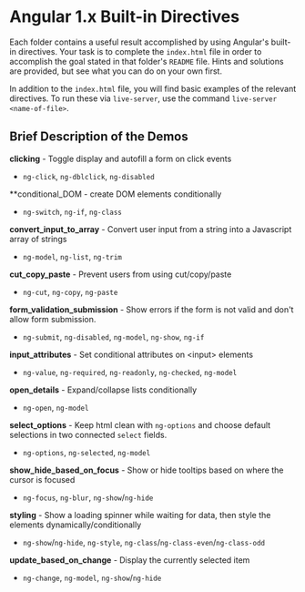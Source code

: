 # Angular 1.x Built-in Directives
Each folder contains a useful result accomplished by using Angular's built-in directives. Your task is to complete the `index.html` file in order to accomplish the goal stated in that folder's `README` file. Hints and solutions are provided, but see what you can do on your own first.

In addition to the `index.html` file, you will find basic examples of the relevant directives. To run these via `live-server`, use the command `live-server <name-of-file>`.

## Brief Description of the Demos
**clicking** - Toggle display and autofill a form on click events
- `ng-click`, `ng-dblclick`, `ng-disabled`

**conditional_DOM - create DOM elements conditionally
- `ng-switch`, `ng-if`, `ng-class`

**convert_input_to_array** - Convert user input from a string into a Javascript array of strings
- `ng-model`, `ng-list`, `ng-trim`

**cut_copy_paste** - Prevent users from using cut/copy/paste
- `ng-cut`, `ng-copy`, `ng-paste`

**form_validation_submission** - Show errors if the form is not valid and don't allow form submission. 
- `ng-submit`, `ng-disabled`, `ng-model`, `ng-show`, `ng-if`

**input_attributes** - Set conditional attributes on \<input> elements
- `ng-value`, `ng-required`, `ng-readonly`, `ng-checked`, `ng-model`

**open_details** - Expand/collapse lists conditionally
- `ng-open`, `ng-model`

**select_options** - Keep html clean with `ng-options` and choose default selections in two connected `select` fields.
- `ng-options`, `ng-selected`, `ng-model`

**show_hide_based_on_focus** - Show or hide tooltips based on where the cursor is focused
- `ng-focus`, `ng-blur`, `ng-show`/`ng-hide`

**styling** - Show a loading spinner while waiting for data, then style the elements dynamically/conditionally
- `ng-show`/`ng-hide`, `ng-style`, `ng-class`/`ng-class-even`/`ng-class-odd`

**update_based_on_change** - Display the currently selected item
- `ng-change`, `ng-model`, `ng-show`/`ng-hide`